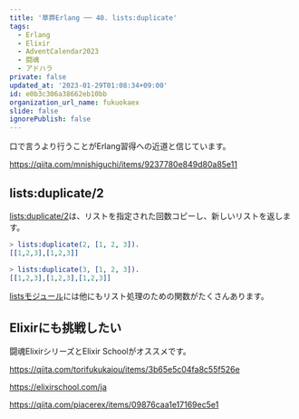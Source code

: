 ```yaml
---
title: '草莽Erlang ── 40. lists:duplicate'
tags:
  - Erlang
  - Elixir
  - AdventCalendar2023
  - 闘魂
  - アドハラ
private: false
updated_at: '2023-01-29T01:08:34+09:00'
id: e0b3c306a38662eb10bb
organization_url_name: fukuokaex
slide: false
ignorePublish: false
---
```

口で言うより行うことがErlang習得への近道と信じています。

https://qiita.com/mnishiguchi/items/9237780e849d80a85e11

## lists:duplicate/2

[lists:duplicate/2](https://www.erlang.org/doc/man/lists.html#duplicate-2)は、リストを指定された回数コピーし、新しいリストを返します。

```erlang
> lists:duplicate(2, [1, 2, 3]).
[[1,2,3],[1,2,3]]

> lists:duplicate(3, [1, 2, 3]).
[[1,2,3],[1,2,3],[1,2,3]]

```

[listsモジュール](https://www.erlang.org/doc/man/lists.html)には他にもリスト処理のための関数がたくさんあります。

## Elixirにも挑戦したい

闘魂ElixirシリーズとElixir Schoolがオススメです。

https://qiita.com/torifukukaiou/items/3b65e5c04fa8c55f526e

https://elixirschool.com/ja

https://qiita.com/piacerex/items/09876caa1e17169ec5e1
